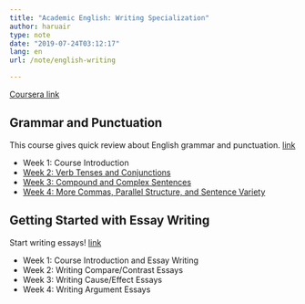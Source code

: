 ```yaml
---
title: "Academic English: Writing Specialization"
author: haruair
type: note
date: "2019-07-24T03:12:17"
lang: en
url: /note/english-writing

---
```


[Coursera link](https://www.coursera.org/specializations/academic-english)

## Grammar and Punctuation

This course gives quick review about English grammar and punctuation. [link](https://www.coursera.org/learn/grammar-punctuation)

- Week 1: Course Introduction
- [Week 2: Verb Tenses and Conjunctions](/note/english-writing/grammar-and-punctuation/week-2)
- [Week 3: Compound and Complex Sentences](/note/english-writing/grammar-and-punctuation/week-3)
- [Week 4: More Commas, Parallel Structure, and Sentence Variety](/note/english-writing/grammar-and-punctuation/week-4)

## Getting Started with Essay Writing

Start writing essays! [link](https://www.coursera.org/learn/getting-started-with-essay-writing)

- Week 1: Course Introduction and Essay Writing
- Week 2: Writing Compare/Contrast Essays
- Week 3: Writing Cause/Effect Essays
- Week 4: Writing Argument Essays
